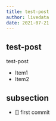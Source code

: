 ```yaml
---
title: test-post
author: livedata
date: 2021-07-21
---
```

test-post
---


test-post



- Item1
- Item2

## subsection

- [] first commit